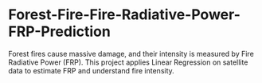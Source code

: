 # Forest-Fire-Fire-Radiative-Power-FRP-Prediction
Forest fires cause massive damage, and their intensity is measured by Fire Radiative Power (FRP). This project applies Linear Regression on satellite data to estimate FRP and understand fire intensity.

